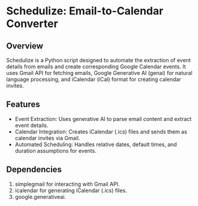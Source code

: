 # Schedulize: Email-to-Calendar Converter

## Overview
Schedulize is a Python script designed to automate the extraction of event details from emails and create corresponding Google Calendar events. It uses Gmail API for fetching emails, Google Generative AI (genai) for natural language processing, and iCalendar (iCal) format for creating calendar invites.

## Features
- Event Extraction: Uses generative AI to parse email content and extract event details.
- Calendar Integration: Creates iCalendar (.ics) files and sends them as calendar invites via Gmail.
- Automated Scheduling: Handles relative dates, default times, and duration assumptions for events.

## Dependencies
1. simplegmail for interacting with Gmail API.
2. icalendar for generating iCalendar (.ics) files.
3. google.generativeai.
